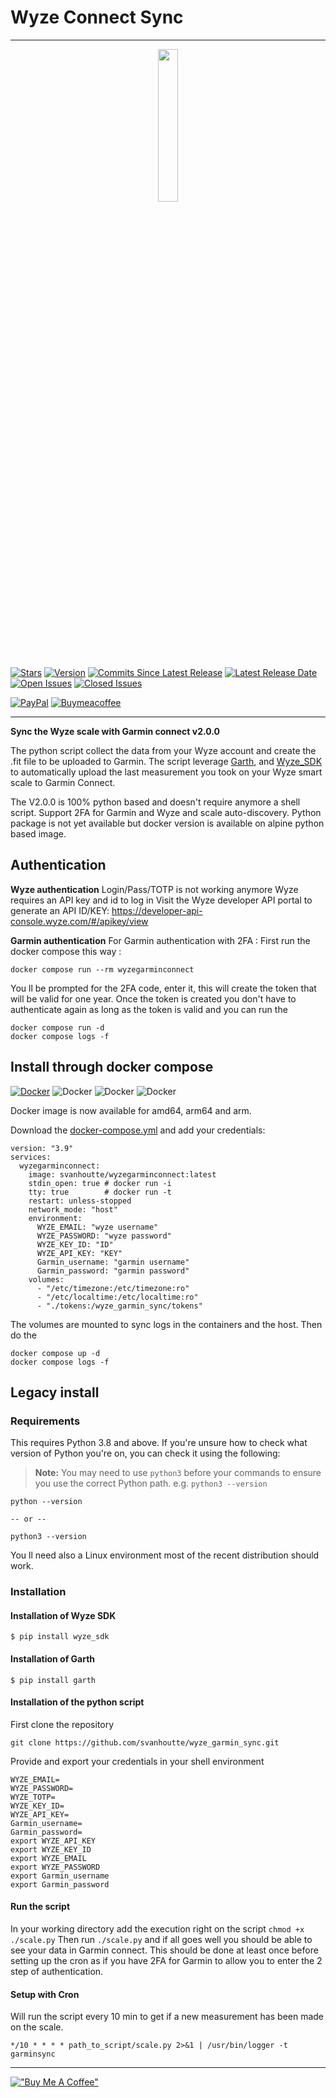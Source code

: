 
# Wyze Connect Sync
***

<p align="center">
  <img width="25%" src="https://user-images.githubusercontent.com/22617546/208175452-dbbff5b9-59ce-4ffc-a255-698617c94de0.jpg" />
</p>

[![Stars](https://img.shields.io/github/stars/svanhoutte/wyze_garmin_sync)](https://github.com/svanhoutte/wyze_garmin_sync/stargazers)
[![Version](https://img.shields.io/github/v/release/svanhoutte/wyze_garmin_sync)](https://github.com/svanhoutte/wyze_garmin_sync/releases/latest)
[![Commits Since Latest Release](https://img.shields.io/github/commits-since/svanhoutte/wyze_garmin_sync/latest)](https://github.com/svanhoutte/wyze_garmin_sync/commits/master)
[![Latest Release Date](https://img.shields.io/github/release-date/svanhoutte/wyze_garmin_sync)](https://github.com/svanhoutte/wyze_garmin_sync/releases/latest)
[![Open Issues](https://img.shields.io/github/issues-raw/svanhoutte/wyze_garmin_sync)](https://github.com/svanhoutte/wyze_garmin_sync/issues?q=is%3Aopen+is%3Aissue)
[![Closed Issues](https://img.shields.io/github/issues-closed-raw/svanhoutte/wyze_garmin_sync)](https://github.com/svanhoutte/wyze_garmin_sync/issues?q=is%3Aissue+is%3Aclosed)

[![PayPal](https://img.shields.io/badge/PayPal-Donate-green)](https://paypal.me/SVanhoutte79?country.x=US&locale.x=en_US)
[![Buymeacoffee](https://badgen.net/badge/icon/buymeacoffee?icon=buymeacoffee&label)](https://www.buymeacoffee.com/sebastienv)



***
**Sync the Wyze scale with Garmin connect v2.0.0**

The python script collect the data from your Wyze account and create the .fit file to be uploaded to Garmin. The script leverage  [Garth](https://github.com/matin/garth), and [Wyze_SDK](https://github.com/shauntarves/wyze-sdk) to automatically upload the last measurement you took on your Wyze smart scale to Garmin Connect.

The V2.0.0 is 100% python based and doesn't require anymore a shell script.
Support 2FA for Garmin and Wyze and scale auto-discovery. 
Python package is not yet available but docker version is available on alpine python based image.

## Authentication 

**Wyze authentication** 
Login/Pass/TOTP is not working anymore Wyze requires an API key and id to log in
Visit the Wyze developer API portal to generate an API ID/KEY: https://developer-api-console.wyze.com/#/apikey/view

**Garmin authentication**
For Garmin authentication with 2FA :
First run the docker compose this way : 

    docker compose run --rm wyzegarminconnect 

You ll be prompted for the 2FA code, enter it, this will create the token that will be valid for one year. 
Once the token is created you don't have to authenticate again as long as the token is valid and you can run the 

    docker compose run -d
    docker compose logs -f

## Install through docker compose

[![Docker](https://img.shields.io/docker/v/svanhoutte/wyzegarminconnect/latest?logo=docker)](https://hub.docker.com/repository/docker/svanhoutte/wyzegarminconnect)
![Docker](https://badgen.net/badge/color/arm64/yellow?icon=docker&label=) ![Docker](https://badgen.net/badge/color/arm/orange?icon=docker&label=) ![Docker](https://badgen.net/badge/color/amd64/blue?icon=docker&label=) 

Docker image is now available for amd64, arm64 and arm.

Download the [docker-compose.yml](https://github.com/svanhoutte/wyze_garmin_sync/blob/main/docker-compose.yml "docker-compose.yml") and add your credentials:

    version: "3.9"
    services:
      wyzegarminconnect:
        image: svanhoutte/wyzegarminconnect:latest
        stdin_open: true # docker run -i
        tty: true        # docker run -t
        restart: unless-stopped
        network_mode: "host"
        environment:
          WYZE_EMAIL: "wyze username"
          WYZE_PASSWORD: "wyze password"
          WYZE_KEY_ID: "ID"
          WYZE_API_KEY: "KEY"
          Garmin_username: "garmin username"
          Garmin_password: "garmin password"
        volumes:
          - "/etc/timezone:/etc/timezone:ro"
          - "/etc/localtime:/etc/localtime:ro"
          - "./tokens:/wyze_garmin_sync/tokens"


The volumes are mounted to sync logs in the containers and the host.
Then do the 

    docker compose up -d
    docker compose logs -f


## Legacy install

### Requirements

This requires Python 3.8 and above. If you're unsure how to check what version of Python you're on, you can check it using the following:

> **Note:**  You may need to use  `python3`  before your commands to ensure you use the correct Python path. e.g.  `python3 --version`

    python --version
    
    -- or --
    
    python3 --version

You ll need also a Linux environment most of the recent distribution should work.

### [](https://github.com/svanhoutte/wyze_garmin_sync#installation)Installation

#### [](https://github.com/svanhoutte/wyze_garmin_sync#installation-of-wyze-sdk)Installation of Wyze SDK

    $ pip install wyze_sdk

#### [](https://github.com/svanhoutte/wyze_garmin_sync#installation-of-garth)Installation of Garth

    $ pip install garth

#### [](https://github.com/svanhoutte/wyze_garmin_sync#installation-of-the-script-shell)Installation of the python script

First clone the repository 

    git clone https://github.com/svanhoutte/wyze_garmin_sync.git

Provide and export your credentials in your shell environment 

    WYZE_EMAIL=
    WYZE_PASSWORD=
    WYZE_TOTP=
    WYZE_KEY_ID=
    WYZE_API_KEY=
    Garmin_username=
    Garmin_password=
    export WYZE_API_KEY
    export WYZE_KEY_ID
    export WYZE_EMAIL
    export WYZE_PASSWORD
    export Garmin_username
    export Garmin_password

#### [](https://github.com/svanhoutte/wyze_garmin_sync#run-the-script)Run the script

In your working directory add the execution right on the script 
`chmod +x ./scale.py`  Then run `./scale.py` and if all goes well you should be able to see your data in Garmin connect.
This should be done at least once before setting up the cron as if you have 2FA for Garmin to allow you to enter the 2 step of authentication.

#### [](https://github.com/svanhoutte/wyze_garmin_sync#setup-with-cron)Setup with Cron

Will run the script every 10 min to get if a new measurement has been made on the scale.

    */10 * * * * path_to_script/scale.py 2>&1 | /usr/bin/logger -t garminsync

***
[!["Buy Me A Coffee"](https://www.buymeacoffee.com/assets/img/custom_images/orange_img.png)](https://www.buymeacoffee.com/sebastienv)
